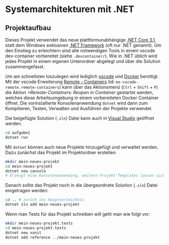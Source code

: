 # Systemarchitekturen mit .NET

## Projektaufbau

Dieses Projekt verwendet das neue plattformunabhängige [.NET Core 3.1](https://dotnet.microsoft.com/download/dotnet-core/3.1), statt dem Windows exklusiven [.NET Framework](https://dotnet.microsoft.com/download/dotnet/5.0) (oft nur .NET genannt). Um den Einstieg zu erleichtern sind alle notwendigen Tools in einem vscode dev-container vorbereitet (siehe `.devcontainer/`). Wie in .NET üblich wird jedes Projekt in einem eigenen Unterordner abgelegt und über die Solution zusammengefasst.

Um am schnellsten loszulegen wird lediglich [vscode](https://code.visualstudio.com/) und [Docker](https://www.docker.com/) benötigt. Mit der vscode Erweiterung [Remote - Containers](https://marketplace.visualstudio.com/items?itemName=ms-vscode-remote.remote-containers) (id: `ms-vscode-remote.remote-containers`) kann über das Aktionsmenü (`Ctrl` + `Shift` + `P`) die Aktion _>Remote-Containers: Reopen in Container_ gestartet werden, welches diese Arbeitsumgebung in einem vorbereiteten Docker Container öffnet. Die vorinstallierte Konsolenanwendung `dotnet` wird dann zum Kompilieren, Testen, Verwalten und Ausführen der Projekte verwendet.

Die beigefügte Solution (`.sln`) Datei kann auch in [Visual Studio](https://visualstudio.microsoft.com/de/) geöffnet werden.

```sh
cd aufgabe1
dotnet run
```

Mit `dotnet` können auch neue Projekte hinzugefügt und verwaltet werden. Dazu zunächst das Projekt im Projektordner erstellen:

```sh
mkdir mein-neues-projekt
cd mein-neues-projekt
dotnet new console
# Erzeugt eine Konsolenanwendung, weitere Projekt-Templates lassen sich per 'dotnet new -l' auflisten.
```

Danach sollte das Projekt noch in die übergeordnete Solution (`.sln`) Datei eingetragen werden:

```sh
cd .. # zurück ins Hauptverzeichnis
dotnet sln add mein-neues-projekt
```

Wenn man Tests für das Projekt schreiben will geht man wie folgt vor:

```sh
mkdir mein-neues-projekt.tests
cd mein-neues-projekt.tests
dotnet new xunit
dotnet add reference ../mein-neues-projekt
```
